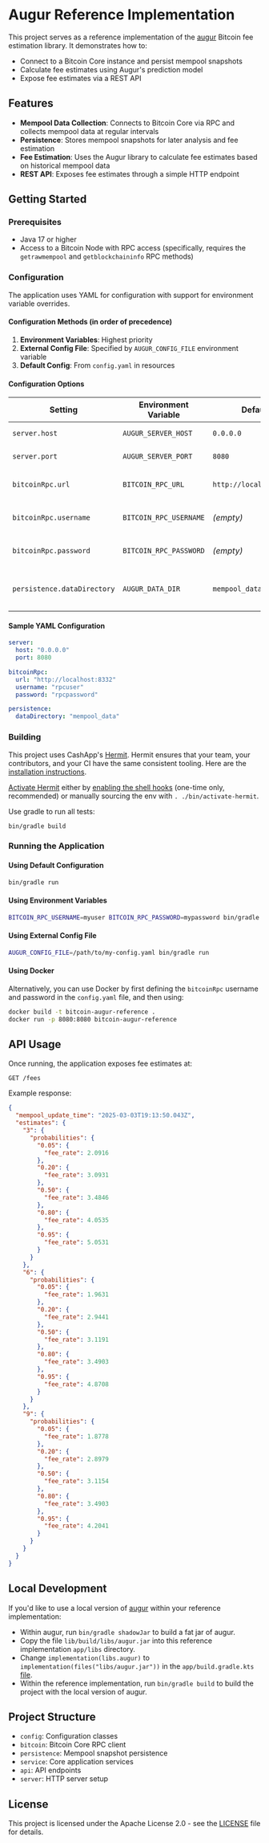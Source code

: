 # Augur Reference Implementation

This project serves as a reference implementation of the [augur](https://github.com/block/bitcoin-augur) Bitcoin fee estimation library. It demonstrates how to:

- Connect to a Bitcoin Core instance and persist mempool snapshots
- Calculate fee estimates using Augur's prediction model
- Expose fee estimates via a REST API

## Features

- **Mempool Data Collection**: Connects to Bitcoin Core via RPC and collects mempool data at regular intervals
- **Persistence**: Stores mempool snapshots for later analysis and fee estimation
- **Fee Estimation**: Uses the Augur library to calculate fee estimates based on historical mempool data
- **REST API**: Exposes fee estimates through a simple HTTP endpoint

## Getting Started

### Prerequisites

- Java 17 or higher
- Access to a Bitcoin Node with RPC access (specifically, requires the `getrawmempool` and `getblockchaininfo` RPC methods)

### Configuration

The application uses YAML for configuration with support for environment variable overrides.

#### Configuration Methods (in order of precedence)

1. **Environment Variables**: Highest priority
2. **External Config File**: Specified by `AUGUR_CONFIG_FILE` environment variable
3. **Default Config**: From `config.yaml` in resources

#### Configuration Options

| Setting | Environment Variable | Default | Description |
|---------|---------------------|---------|-------------|
| `server.host` | `AUGUR_SERVER_HOST` | `0.0.0.0` | HTTP server host |
| `server.port` | `AUGUR_SERVER_PORT` | `8080` | HTTP server port |
| `bitcoinRpc.url` | `BITCOIN_RPC_URL` | `http://localhost:8332` | Bitcoin Core RPC URL |
| `bitcoinRpc.username` | `BITCOIN_RPC_USERNAME` | _(empty)_ | Bitcoin Core RPC username |
| `bitcoinRpc.password` | `BITCOIN_RPC_PASSWORD` | _(empty)_ | Bitcoin Core RPC password |
| `persistence.dataDirectory` | `AUGUR_DATA_DIR` | `mempool_data` | Directory for storing mempool snapshots |

#### Sample YAML Configuration

```yaml
server:
  host: "0.0.0.0"
  port: 8080

bitcoinRpc:
  url: "http://localhost:8332"
  username: "rpcuser"
  password: "rpcpassword"

persistence:
  dataDirectory: "mempool_data"
```

### Building

This project uses CashApp's [Hermit](https://cashapp.github.io/hermit/). Hermit ensures that your team, your contributors,
and your CI have the same consistent tooling. Here are the [installation instructions](https://cashapp.github.io/hermit/usage/get-started/#installing-hermit).

[Activate Hermit](https://cashapp.github.io/hermit/usage/get-started/#activating-an-environment) either
by [enabling the shell hooks](https://cashapp.github.io/hermit/usage/shell/) (one-time only, recommended) or manually
sourcing the env with `. ./bin/activate-hermit`.

Use gradle to run all tests:

```shell
bin/gradle build
```

### Running the Application

#### Using Default Configuration

```bash
bin/gradle run
```

#### Using Environment Variables

```bash
BITCOIN_RPC_USERNAME=myuser BITCOIN_RPC_PASSWORD=mypassword bin/gradle run
```

#### Using External Config File

```bash
AUGUR_CONFIG_FILE=/path/to/my-config.yaml bin/gradle run
```

#### Using Docker
Alternatively, you can use Docker by first defining the `bitcoinRpc` username and password in the `config.yaml` file,
and then using:
```bash
docker build -t bitcoin-augur-reference .
docker run -p 8080:8080 bitcoin-augur-reference
```

## API Usage

Once running, the application exposes fee estimates at:

```
GET /fees
```

Example response:

```json
{
  "mempool_update_time": "2025-03-03T19:13:50.043Z",
  "estimates": {
    "3": {
      "probabilities": {
        "0.05": {
          "fee_rate": 2.0916
        },
        "0.20": {
          "fee_rate": 3.0931
        },
        "0.50": {
          "fee_rate": 3.4846
        },
        "0.80": {
          "fee_rate": 4.0535
        },
        "0.95": {
          "fee_rate": 5.0531
        }
      }
    },
    "6": {
      "probabilities": {
        "0.05": {
          "fee_rate": 1.9631
        },
        "0.20": {
          "fee_rate": 2.9441
        },
        "0.50": {
          "fee_rate": 3.1191
        },
        "0.80": {
          "fee_rate": 3.4903
        },
        "0.95": {
          "fee_rate": 4.8708
        }
      }
    },
    "9": {
      "probabilities": {
        "0.05": {
          "fee_rate": 1.8778
        },
        "0.20": {
          "fee_rate": 2.8979
        },
        "0.50": {
          "fee_rate": 3.1154
        },
        "0.80": {
          "fee_rate": 3.4903
        },
        "0.95": {
          "fee_rate": 4.2041
        }
      }
    }
  }
}
```

## Local Development
If you'd like to use a local version of [augur](https://github.com/block/bitcoin-augur) within your reference implementation:
- Within augur, run `bin/gradle shadowJar` to build a fat jar of augur.
- Copy the file `lib/build/libs/augur.jar` into this reference implementation `app/libs` directory.
- Change
  `implementation(libs.augur)` to `implementation(files("libs/augur.jar"))` in the `app/build.gradle.kts` [file](https://github.com/block/bitcoin-augur-reference/blob/main/app/build.gradle.kts).
- Within the reference implementation, run `bin/gradle build` to build the project with the local version of augur.

## Project Structure

- `config`: Configuration classes
- `bitcoin`: Bitcoin Core RPC client
- `persistence`: Mempool snapshot persistence
- `service`: Core application services
- `api`: API endpoints
- `server`: HTTP server setup

## License

This project is licensed under the Apache License 2.0 - see the [LICENSE](LICENSE) file for details.
